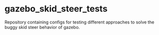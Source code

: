 # gazebo_skid_steer_tests
Repository containing configs for testing different approaches to solve the buggy skid steer behavior of gazebo.
